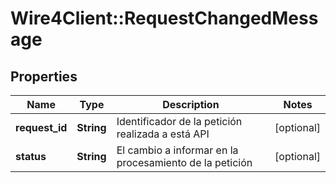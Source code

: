 # Wire4Client::RequestChangedMessage

## Properties
Name | Type | Description | Notes
------------ | ------------- | ------------- | -------------
**request_id** | **String** | Identificador de la petición realizada a está API | [optional] 
**status** | **String** | El cambio a informar en la procesamiento de la petición | [optional] 


